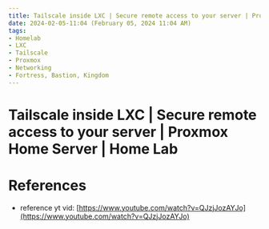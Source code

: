 ```yaml
---
title: Tailscale inside LXC | Secure remote access to your server | Proxmox Home Server | Home Lab
date: 2024-02-05-11:04 (February 05, 2024 11:04 AM)
tags:
- Homelab
- LXC
- Tailscale
- Proxmox
- Networking
- Fortress, Bastion, Kingdom
---
```


# Tailscale inside LXC | Secure remote access to your server | Proxmox Home Server | Home Lab

# References
- reference yt vid: [https://www.youtube.com/watch?v=QJzjJozAYJo](https://www.youtube.com/watch?v=QJzjJozAYJo)

